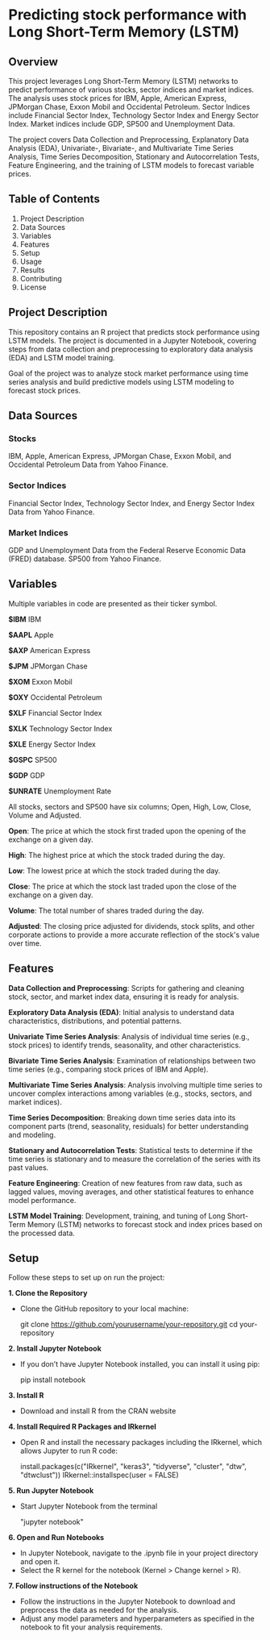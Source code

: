# Predicting stock performance with Long Short-Term Memory (LSTM)

## Overview

This project leverages Long Short-Term Memory (LSTM) networks to predict performance of various stocks, sector indices and market indices. The analysis uses stock prices for IBM, Apple, American Express, JPMorgan Chase, Exxon Mobil and Occidental Petroleum. Sector Indices include Financial Sector Index, Technology Sector Index and Energy Sector Index. Market indices include GDP, SP500 and Unemployment Data. 

The project covers Data Collection and Preprocessing, Explanatory Data Analysis (EDA), Univariate-, Bivariate-, and Multivariate Time Series Analysis, Time Series Decomposition, Stationary and Autocorrelation Tests, Feature Engineering, and the training of LSTM models to forecast variable prices.

## Table of Contents

1. Project Description
2. Data Sources
3. Variables
4. Features
5. Setup
6. Usage
7. Results
8. Contributing
9. License

## Project Description

This repository contains an R project that predicts stock performance using LSTM models. The project is documented in a Jupyter Notebook, covering steps from data collection and preprocessing to exploratory data analysis (EDA) and LSTM model training.

Goal of the project was to analyze stock market performance using time series analysis and build predictive models using LSTM modeling to forecast stock prices.

## Data Sources

### Stocks
IBM, Apple, American Express, JPMorgan Chase, Exxon Mobil, and Occidental Petroleum Data from Yahoo Finance.

### Sector Indices
Financial Sector Index, Technology Sector Index, and Energy Sector Index Data  from Yahoo Finance.

### Market Indices
GDP and Unemployment Data from the Federal Reserve Economic Data (FRED) database. SP500 from Yahoo Finance.

## Variables

Multiple variables in code are presented as their ticker symbol.

**$IBM** IBM                                     

**$AAPL** Apple                                    

**$AXP** American Express                         

**$JPM** JPMorgan Chase                           

**$XOM** Exxon Mobil                              

**$OXY** Occidental Petroleum   


**$XLF** Financial Sector Index

**$XLK** Technology Sector Index

**$XLE** Energy Sector Index


**$GSPC** SP500

**$GDP** GDP

**$UNRATE** Unemployment Rate


All stocks, sectors and SP500 have six columns; Open, High, Low, Close, Volume and Adjusted.

**Open**: The price at which the stock first traded upon the opening of the exchange on a given day.

**High**: The highest price at which the stock traded during the day.

**Low**: The lowest price at which the stock traded during the day.

**Close**: The price at which the stock last traded upon the close of the exchange on a given day.

**Volume**: The total number of shares traded during the day.

**Adjusted**: The closing price adjusted for dividends, stock splits, and other corporate actions to provide a more accurate reflection of the stock's value over time.


## Features

**Data Collection and Preprocessing**: Scripts for gathering and cleaning stock, sector, and market index data, ensuring it is ready for analysis.

**Exploratory Data Analysis (EDA)**: Initial analysis to understand data characteristics, distributions, and potential patterns.

**Univariate Time Series Analysis**: Analysis of individual time series (e.g., stock prices) to identify trends, seasonality, and other characteristics.

**Bivariate Time Series Analysis**: Examination of relationships between two time series (e.g., comparing stock prices of IBM and Apple).

**Multivariate Time Series Analysis**: Analysis involving multiple time series to uncover complex interactions among variables (e.g., stocks, sectors, and market indices).

**Time Series Decomposition**: Breaking down time series data into its component parts (trend, seasonality, residuals) for better understanding and modeling.

**Stationary and Autocorrelation Tests**: Statistical tests to determine if the time series is stationary and to measure the correlation of the series with its past values.

**Feature Engineering**: Creation of new features from raw data, such as lagged values, moving averages, and other statistical features to enhance model performance.

**LSTM Model Training**: Development, training, and tuning of Long Short-Term Memory (LSTM) networks to forecast stock and index prices based on the processed data.


## Setup

Follow these steps to set up on run the project:

**1. Clone the Repository**
- Clone the GitHub repository to your local machine:

  git clone https://github.com/yourusername/your-repository.git
  cd your-repository

**2. Install Jupyter Notebook**
- If you don’t have Jupyter Notebook installed, you can install it using pip:

  pip install notebook

**3. Install R**

- Download and install R from the CRAN website

**4. Install Required R Packages and IRkernel**

- Open R and install the necessary packages including the IRkernel, which allows       Jupyter to run R code:

  install.packages(c("IRkernel", "keras3", "tidyverse", "cluster", "dtw",             "dtwclust")) IRkernel::installspec(user = FALSE)

**5. Run Jupyter Notebook**

- Start Jupyter Notebook from the terminal

  "jupyter notebook"

**6. Open and Run Notebooks**

- In Jupyter Notebook, navigate to the .ipynb file in your project directory and       open it.
- Select the R kernel for the notebook (Kernel > Change kernel > R).

**7. Follow instructions of the Notebook**

- Follow the instructions in the Jupyter Notebook to download and preprocess the       data as needed for the analysis.
- Adjust any model parameters and hyperparameters as specified in the notebook to      fit your analysis requirements.























